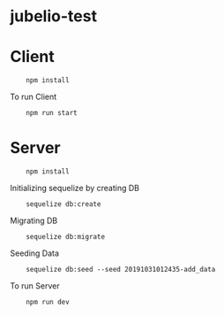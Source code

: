 # jubelio-test

# Client

        npm install

To run Client

        npm run start


# Server

        npm install

Initializing sequelize by creating DB

        sequelize db:create
    
 Migrating DB

        sequelize db:migrate

Seeding Data

        sequelize db:seed --seed 20191031012435-add_data

To run Server

        npm run dev

